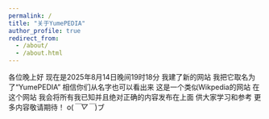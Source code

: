 ```yaml
---
permalink: /
title: "关于YumePEDIA"
author_profile: true
redirect_from: 
  - /about/
  - /about.html
---
```


各位晚上好
现在是2025年8月14日晚间19时18分
我建了新的网站
我把它取名为了“YumePEDIA”
相信你们从名字也可以看出来
这是一个类似Wikpedia的网站
在这个网站
我会将所有我已知并且绝对正确的内容发布在上面
供大家学习和参考
更多内容敬请期待！
o(*￣▽￣*)ブ
